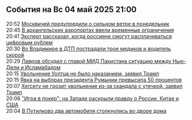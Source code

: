 <h2>События на Вс 04 май 2025 21:00</h2><!--2025-05-04 20:52:06-->
<div class="rssn">
  <div><span class="smaller gray hspace">20:52</span> <a class="nodecor" href="https://ria.ru/20250504/moskva-2014925317.html">Москвичей предупредили о сильном ветре в понедельник</a></div>
</div>
<div class="rssn">
  <div><span class="smaller gray hspace">20:45</span> <a class="nodecor" href="https://ria.ru/20250504/aeroport-2014924125.html">В архангельских аэропортах ввели временные ограничения</a></div>
</div>
<div class="rssn">
  <div><span class="smaller gray hspace">20:41</span> <a class="nodecor" href="https://ria.ru/20250504/rubl-2014923717.html">Эксперт рассказал, когда россияне смогут расплачиваться цифровым рублем</a></div>
</div>
<div class="rssn">
  <div><span class="smaller gray hspace">20:30</span> <a class="nodecor" href="https://ria.ru/20250504/dtp-2014922747.html">Во Владимире в ДТП пострадали трое медиков и водитель скорой</a></div>
</div>
<div class="rssn">
  <div><span class="smaller gray hspace">20:29</span> <a class="nodecor" href="https://ria.ru/20250504/lavrov-2014922608.html">Лавров обсудил с главой МИД Пакистана ситуацию между Нью-Дели и Исламабадом</a></div>
</div>
<div class="rssn">
  <div><span class="smaller gray hspace">20:15</span> <a class="nodecor" href="https://ria.ru/20250504/tramp-2014921694.html">Увольнение Уолтца не было наказанием, заявил Трамп</a></div>
</div>
<div class="rssn">
  <div><span class="smaller gray hspace">20:15</span> <a class="nodecor" href="https://ria.ru/20250504/rumyniya-2014921553.html">Явка на выборах президента Румынии превысила 50 процентов</a></div>
</div>
<div class="rssn">
  <div><span class="smaller gray hspace">20:07</span> <a class="nodecor" href="https://ria.ru/20250504/khegset-2014920809.html">Хегсету не грозит увольнение из-за скандала с утечкой, заявил Трамп</a></div>
</div>
<div class="rssn">
  <div><span class="smaller gray hspace">20:06</span> <a class="nodecor" href="https://ria.ru/20250504/rossiya-2014920573.html">"Игра в покер": на Западе раскрыли правду о России, Китае и США</a></div>
</div>
<div class="rssn">
  <div><span class="smaller gray hspace">20:04</span> <a class="nodecor" href="https://ria.ru/20250504/putilkovo-2014920418.html">В Путилково два автомобиля столкнулись во дворе дома</a></div>
</div>
